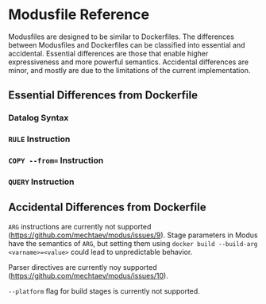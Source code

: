 # Modusfile Reference

Modusfiles are designed to be similar to Dockerfiles. The differences between Modusfiles and Dockerfiles can be classified into essential and accidental. Essential differences are those that enable higher expressiveness and more powerful semantics. Accidental differences are minor, and mostly are due to the limitations of the current implementation.

## Essential Differences from Dockerfile

### Datalog Syntax

### `RULE` Instruction

### `COPY --from=` Instruction

### `QUERY` Instruction

## Accidental Differences from Dockerfile

`ARG` instructions are currently not supported (https://github.com/mechtaev/modus/issues/9). Stage parameters in Modus have the semantics of `ARG`, but setting them using `docker build --build-arg <varname>=<value>` could lead to unpredictable behavior.

Parser directives are currently noy supported (https://github.com/mechtaev/modus/issues/10).

`--platform` flag for build stages is currently not supported.